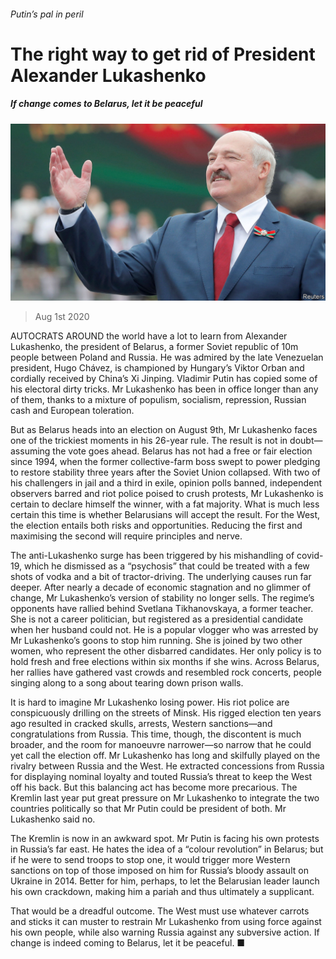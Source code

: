 ###### Putin’s pal in peril

# The right way to get rid of President Alexander Lukashenko 

##### If change comes to Belarus, let it be peaceful 

![image](images/20200801_LDP501.jpg) 

> Aug 1st 2020 

AUTOCRATS AROUND the world have a lot to learn from Alexander Lukashenko, the president of Belarus, a former Soviet republic of 10m people between Poland and Russia. He was admired by the late Venezuelan president, Hugo Chávez, is championed by Hungary’s Viktor Orban and cordially received by China’s Xi Jinping. Vladimir Putin has copied some of his electoral dirty tricks. Mr Lukashenko has been in office longer than any of them, thanks to a mixture of populism, socialism, repression, Russian cash and European toleration.

But as Belarus heads into an election on August 9th, Mr Lukashenko faces one of the trickiest moments in his 26-year rule. The result is not in doubt—assuming the vote goes ahead. Belarus has not had a free or fair election since 1994, when the former collective-farm boss swept to power pledging to restore stability three years after the Soviet Union collapsed. With two of his challengers in jail and a third in exile, opinion polls banned, independent observers barred and riot police poised to crush protests, Mr Lukashenko is certain to declare himself the winner, with a fat majority. What is much less certain this time is whether Belarusians will accept the result. For the West, the election entails both risks and opportunities. Reducing the first and maximising the second will require principles and nerve.


The anti-Lukashenko surge has been triggered by his mishandling of covid-19, which he dismissed as a “psychosis” that could be treated with a few shots of vodka and a bit of tractor-driving. The underlying causes run far deeper. After nearly a decade of economic stagnation and no glimmer of change, Mr Lukashenko’s version of stability no longer sells. The regime’s opponents have rallied behind Svetlana Tikhanovskaya, a former teacher. She is not a career politician, but registered as a presidential candidate when her husband could not. He is a popular vlogger who was arrested by Mr Lukashenko’s goons to stop him running. She is joined by two other women, who represent the other disbarred candidates. Her only policy is to hold fresh and free elections within six months if she wins. Across Belarus, her rallies have gathered vast crowds and resembled rock concerts, people singing along to a song about tearing down prison walls.

It is hard to imagine Mr Lukashenko losing power. His riot police are conspicuously drilling on the streets of Minsk. His rigged election ten years ago resulted in cracked skulls, arrests, Western sanctions—and congratulations from Russia. This time, though, the discontent is much broader, and the room for manoeuvre narrower—so narrow that he could yet call the election off. Mr Lukashenko has long and skilfully played on the rivalry between Russia and the West. He extracted concessions from Russia for displaying nominal loyalty and touted Russia’s threat to keep the West off his back. But this balancing act has become more precarious. The Kremlin last year put great pressure on Mr Lukashenko to integrate the two countries politically so that Mr Putin could be president of both. Mr Lukashenko said no.

The Kremlin is now in an awkward spot. Mr Putin is facing his own protests in Russia’s far east. He hates the idea of a “colour revolution” in Belarus; but if he were to send troops to stop one, it would trigger more Western sanctions on top of those imposed on him for Russia’s bloody assault on Ukraine in 2014. Better for him, perhaps, to let the Belarusian leader launch his own crackdown, making him a pariah and thus ultimately a supplicant.

That would be a dreadful outcome. The West must use whatever carrots and sticks it can muster to restrain Mr Lukashenko from using force against his own people, while also warning Russia against any subversive action. If change is indeed coming to Belarus, let it be peaceful. ■

